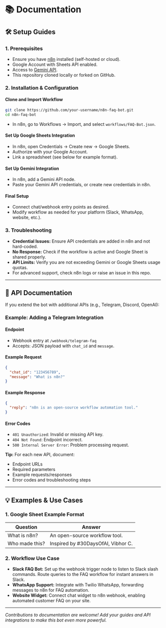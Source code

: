 # 📚 Documentation

## 🛠️ Setup Guides

### 1. Prerequisites
- Ensure you have [n8n](https://n8n.io/) installed (self-hosted or cloud).
- Google Account with Sheets API enabled.
- Access to [Gemini API](https://ai.google.dev/).
- This repository cloned locally or forked on GitHub.

### 2. Installation & Configuration

#### Clone and Import Workflow
```bash
git clone https://github.com/your-username/n8n-faq-bot.git
cd n8n-faq-bot
```
- In n8n, go to Workflows → Import, and select `workflows/FAQ-Bot.json`.

#### Set Up Google Sheets Integration
- In n8n, open Credentials → Create new → Google Sheets.
- Authorize with your Google Account.
- Link a spreadsheet (see below for example format).

#### Set Up Gemini Integration
- In n8n, add a Gemini API node.
- Paste your Gemini API credentials, or create new credentials in n8n.

#### Final Setup
- Connect chat/webhook entry points as desired.
- Modify workflow as needed for your platform (Slack, WhatsApp, website, etc.).

### 3. Troubleshooting

- **Credential Issues:** Ensure API credentials are added in n8n and not hard-coded.
- **No Response:** Check if the workflow is active and Google Sheet is shared properly.
- **API Limits:** Verify you are not exceeding Gemini or Google Sheets usage quotas.
- For advanced support, check n8n logs or raise an issue in this repo.

---

## 📡 API Documentation

If you extend the bot with additional APIs (e.g., Telegram, Discord, OpenAI):

### Example: Adding a Telegram Integration

#### Endpoint
- Webhook entry at `/webhook/telegram-faq`
- Accepts: JSON payload with `chat_id` and `message`.

#### Example Request
```json
{
  "chat_id": "123456789",
  "message": "What is n8n?"
}
```

#### Example Response
```json
{
  "reply": "n8n is an open-source workflow automation tool."
}
```

#### Error Codes
- `401 Unauthorized`: Invalid or missing API key.
- `404 Not Found`: Endpoint incorrect.
- `500 Internal Server Error`: Problem processing request.

**Tip:** For each new API, document:
- Endpoint URLs
- Required parameters
- Example requests/responses
- Error codes and troubleshooting steps

---

## 💡 Examples & Use Cases

### 1. Google Sheet Example Format

| Question        | Answer                               |
|-----------------|--------------------------------------|
| What is n8n?    | An open-source workflow tool.        |
| Who made this?  | Inspired by #30DaysOfAI, Vibhor C.   |

### 2. Workflow Use Case

- **Slack FAQ Bot:** Set up the webhook trigger node to listen to Slack slash commands. Route queries to the FAQ workflow for instant answers in Slack.
- **WhatsApp Support:** Integrate with Twilio WhatsApp, forwarding messages to n8n for FAQ automation.
- **Website Widget:** Connect chat widget to n8n webhook, enabling automated customer FAQ on your site.

---

_Contributions to documentation are welcome! Add your guides and API integrations to make this bot even more powerful._ 